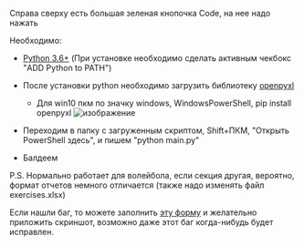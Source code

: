 Справа сверху есть большая зеленая кнопочка Code, на нее надо нажать

Необходимо:
  +  [Python 3.6+](https://www.python.org/) (При установке необходимо сделать активным чекбокс "ADD Python to PATH")
  +  После установки python необходимо загрузить библиотеку [openpyxl](https://pypi.org/project/openpyxl/)
     + Для win10 пкм по значку windows, WindowsPowerShell, pip install openpyxl
    ![изображение](https://user-images.githubusercontent.com/58343706/117455966-5bf59e00-af50-11eb-8762-666f18ca0727.png)
   + Переходим в папку с загруженным скриптом, Shift+ПКМ, "Открыть PowerShell здесь", и пишем "python main.py"

   + Балдеем
 
 P.S. Нормально работает для волейбола, если секция другая, вероятно, формат отчетов немного отличается (также надо изменять файл exercises.xlsx)
 
 Если нашли баг, то можете заполнить [эту форму](https://forms.gle/jpuDh5QRNJv5z6Yr7) и желательно приложить скриншот, возможно даже этот баг когда-нибудь будет исправлен.
